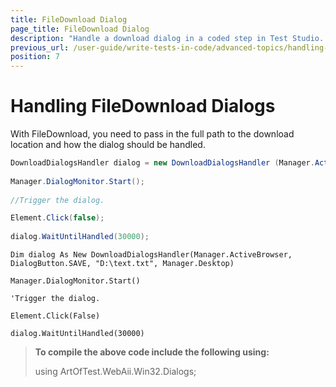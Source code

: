 ```yaml
---
title: FileDownload Dialog
page_title: FileDownload Dialog
description: "Handle a download dialog in a coded step in Test Studio. Coded test to handle download dialogs in Test Studio. Test Studio Testing Framework Download Dialog handling."
previous_url: /user-guide/write-tests-in-code/advanced-topics/handling-html-popups-and-dialogs/built-in-dialog-handlers/handling-filedownload-dialog.aspx, /user-guide/write-tests-in-code/advanced-topics/handling-html-popups-and-dialogs/built-in-dialog-handlers/handling-filedownload-dialog
position: 7
---
```

# Handling FileDownload Dialogs

With FileDownload, you need to pass in the full path to the download location and how the dialog should be handled. 

```C#
DownloadDialogsHandler dialog = new DownloadDialogsHandler (Manager.ActiveBrowser, DialogButton.SAVE, @"D:\text.txt", Manager.Desktop); 
 
Manager.DialogMonitor.Start();
 
//Trigger the dialog.

Element.Click(false); 
 
dialog.WaitUntilHandled(30000);
```
```VB
Dim dialog As New DownloadDialogsHandler(Manager.ActiveBrowser, DialogButton.SAVE, "D:\text.txt", Manager.Desktop)

Manager.DialogMonitor.Start()

'Trigger the dialog.

Element.Click(False)

dialog.WaitUntilHandled(30000)
```


> **To compile the above code include the following using:**
>
> using ArtOfTest.WebAii.Win32.Dialogs;

